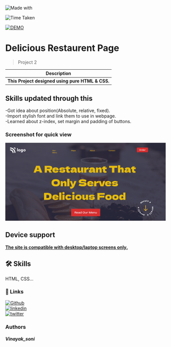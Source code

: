 

![Made with](https://img.shields.io/badge/MADE_WITH-HTML_&_CSS-green.svg)

![Time Taken](https://img.shields.io/badge/TIME_TAKEN-02h:20m:00s-blue.svg)

[![DEMO](https://img.shields.io/badge/SEE_DEMO-view-red.svg)](https://pro-01-street-style-core-html-and-css.netlify.app/)

# Delicious Restaurent Page

> Project 2

|**Description**|
|-----------|
|**This Project  designed using pure HTML & CSS.**  |

## Skills updated through this

-Got idea about position(Absolute, relative, fixed).  
-Import stylish font and link them to use in webpage.  
-Learned about z-index, set margin and padding of buttons.

### Screenshot for quick view
![outpt image](./assets/Screenshot%202022-09-13%20103117.png)


## Device support 
<ins>**The site is compatible with desktop/laptop screens only.**</ins>

## 🛠 Skills
HTML, CSS...





### 🔗 Links
[![Github](https://img.shields.io/badge/my_github-000?style=for-the-badge&logo=ko-fi&logoColor=white)](https://github.com/sonivina1001)  
[![linkedin](https://img.shields.io/badge/linkedin-0A66C2?style=for-the-badge&logo=linkedin&logoColor=white)](https://www.linkedin.com/in/vinayaksoni843847196/)  
[![twitter](https://img.shields.io/badge/twitter-1DA1F2?style=for-the-badge&logo=twitter&logoColor=white)](https://twitter.com/Vinayak27836748)




### Authors

##### Vinayak_soni












